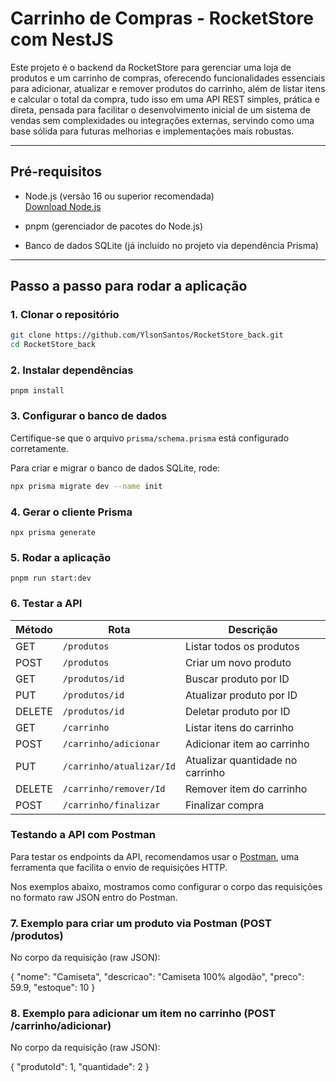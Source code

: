 # Carrinho de Compras - RocketStore com NestJS

Este projeto é o backend da RocketStore para gerenciar uma loja de produtos e um carrinho de compras, oferecendo funcionalidades essenciais para adicionar, atualizar e remover produtos do carrinho, além de listar itens e calcular o total da compra, tudo isso em uma API REST simples, prática e direta, pensada para facilitar o desenvolvimento inicial de um sistema de vendas sem complexidades ou integrações externas, servindo como uma base sólida para futuras melhorias e implementações mais robustas.

---

## Pré-requisitos

- Node.js (versão 16 ou superior recomendada)  
  [Download Node.js](https://nodejs.org/)

- pnpm (gerenciador de pacotes do Node.js)

- Banco de dados SQLite (já incluído no projeto via dependência Prisma)

---

## Passo a passo para rodar a aplicação

### 1. Clonar o repositório

```bash
git clone https://github.com/YlsonSantos/RocketStore_back.git
cd RocketStore_back
```

### 2. Instalar dependências

`pnpm install`

### 3. Configurar o banco de dados

Certifique-se que o arquivo `prisma/schema.prisma` está configurado corretamente.

Para criar e migrar o banco de dados SQLite, rode:

```bash
npx prisma migrate dev --name init
```

### 4. Gerar o cliente Prisma

`npx prisma generate`

### 5. Rodar a aplicação

`pnpm run start:dev`

### 6. Testar a API

| Método | Rota                             | Descrição                         |
| ------ | -------------------------------- | --------------------------------- |
| GET    | `/produtos`                      | Listar todos os produtos          |
| POST   | `/produtos`                      | Criar um novo produto             |
| GET    | `/produtos/id`                   | Buscar produto por ID             |
| PUT    | `/produtos/id`                   | Atualizar produto por ID          |
| DELETE | `/produtos/id`                   | Deletar produto por ID            |
| GET    | `/carrinho`                      | Listar itens do carrinho          |
| POST   | `/carrinho/adicionar`            | Adicionar item ao carrinho        |
| PUT    | `/carrinho/atualizar/Id`         | Atualizar quantidade no carrinho  |
| DELETE | `/carrinho/remover/Id`           | Remover item do carrinho          |
| POST   | `/carrinho/finalizar`            | Finalizar compra                  |


### Testando a API com Postman

Para testar os endpoints da API, recomendamos usar o [Postman](https://www.postman.com/), uma ferramenta que facilita o envio de requisições HTTP.

Nos exemplos abaixo, mostramos como configurar o corpo das requisições no formato raw JSON entro do Postman.

### 7. Exemplo para criar um produto via Postman (POST /produtos)

No corpo da requisição (raw JSON):

{
"nome": "Camiseta",
"descricao": "Camiseta 100% algodão",
"preco": 59.9,
"estoque": 10
}

### 8. Exemplo para adicionar um item no carrinho (POST /carrinho/adicionar)

No corpo da requisição (raw JSON):

{
"produtoId": 1,
"quantidade": 2
}
